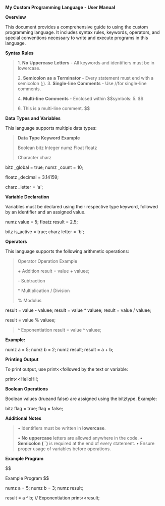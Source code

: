 **My** **Custom** **Programming** **Language** **-** **User** **Manual**

**Overview**

This document provides a comprehensive guide to using the custom
programming language. It includes syntax rules, keywords, operators, and
special conventions necessary to write and execute programs in this
language.

**Syntax** **Rules**

> 1\. **No** **Uppercase** **Letters** - All keywords and identifiers
> must be in lowercase.
>
> 2\. **Semicolon** **as** **a** **Terminator** - Every statement must
> end with a semicolon (;). 3. **Single-line** **Comments** - Use //for
> single-line comments.
>
> 4\. **Multi-line** **Comments** - Enclosed within \$\$symbols: 5. \$\$
>
> 6\. This is a multi-line comment. \$\$

**Data** **Types** **and** **Variables**

This language supports multiple data types:

> **Data** **Type** **Keyword** **Example**
>
> Boolean bitz Integer numz Float floatz
>
> Character charz

bitz \_global = true; numz \_count = 10;

floatz \_decimal = 3.14159;

charz \_letter = 'a';

**Variable** **Declaration**

Variables must be declared using their respective type keyword, followed
by an identifier and an assigned value.

numz value = 5; floatz result = 2.5;

bitz is_active = true; charz letter = 'b';

**Operators**

This language supports the following arithmetic operations:

> Operator Operation Example
>
> \+ Addition result = value + valuee;
>
> \- Subtraction
>
> \* Multiplication / Division
>
> % Modulus

result = value - valuee; result = value \* valuee; result = value /
valuee;

result = value % valuee;

> ^ Exponentiation result = value ^ valuee;

**Example:**

numz a = 5; numz b = 2; numz result; result = a + b;

**Printing** **Output**

To print output, use print\<\<followed by the text or variable:

print\<\<HelloHi!;

**Boolean** **Operations**

Boolean values (trueand false) are assigned using the bitztype. Example:

bitz flag = true; flag = false;

**Additional** **Notes**

> • Identifiers must be written in **lowercase**.
>
> • **No** **uppercase** letters are allowed anywhere in the code. •
> **Semicolon** **(**\`\`**)** is required at the end of every
> statement. • Ensure proper usage of variables before operations.

**Example** **Program**

\$\$

Example Program \$\$

numz a = 5; numz b = 3; numz result;

result = a ^ b; // Exponentiation print\<\<result;
